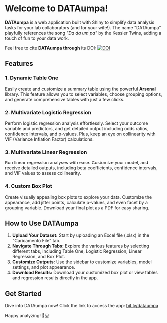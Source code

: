 # Welcome to DATAumpa!

**DATAumpa** is a web application built with Shiny to simplify data analysis tasks for your lab collaborators (and for your wife!). The name "DATAumpa" playfully references the song *"Da da um pa"* by the Kessler Twins, adding a touch of fun to your data work. 

Feel free to cite **DATAumpa through** its DOI: <a href="https://doi.org/10.5281/zenodo.13884181"><img src="https://zenodo.org/badge/DOI/10.5281/zenodo.13884181.svg" alt="DOI"></a>


## Features

### 1. **Dynamic Table One**
Easily create and customize a summary table using the powerful **Arsenal** library. This feature allows you to select variables, choose grouping options, and generate comprehensive tables with just a few clicks.

### 2. **Multivariate Logistic Regression**
Perform logistic regression analysis effortlessly. Select your outcome variable and predictors, and get detailed output including odds ratios, confidence intervals, and p-values. Plus, keep an eye on collinearity with VIF (Variance Inflation Factor) calculations.

### 3. **Multivariate Linear Regression**
Run linear regression analyses with ease. Customize your model, and receive detailed outputs, including beta coefficients, confidence intervals, and VIF values to assess collinearity.

### 4. **Custom Box Plot**
Create visually appealing box plots to explore your data. Customize the appearance, add jitter points, calculate p-values, and even facet by a grouping variable. Download your final plot as a PDF for easy sharing.

## How to Use DATAumpa

1. **Upload Your Dataset:** Start by uploading an Excel file (.xlsx) in the "Caricamento File" tab.
2. **Navigate Through Tabs:** Explore the various features by selecting different tabs, including Table One, Logistic Regression, Linear Regression, and Box Plot.
3. **Customize Outputs:** Use the sidebar to customize variables, model settings, and plot appearance.
4. **Download Results:** Download your customized box plot or view tables and regression results directly in the app.

## Get Started
Dive into DATAumpa now! Click the link to access the app: [bit.ly/dataumpa](https://bit.ly/dataumpa)

Happy analyzing! 🎵💻
